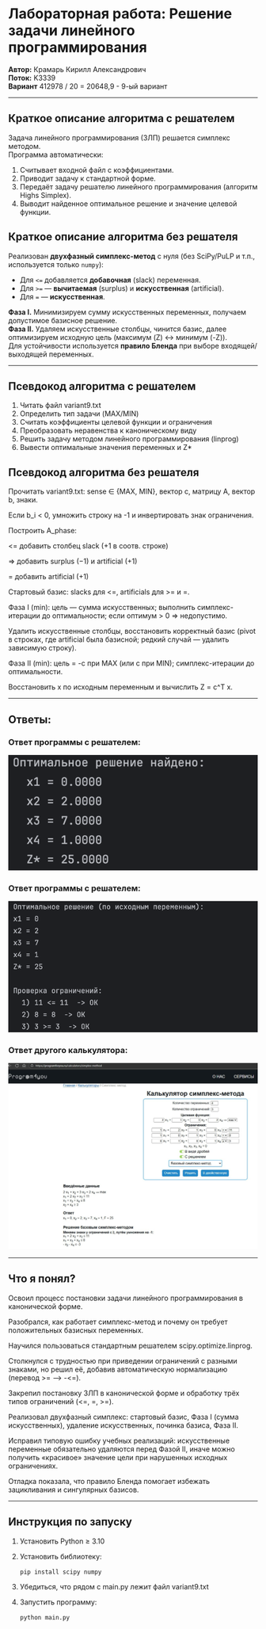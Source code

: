 # Лабораторная работа: Решение задачи линейного программирования

**Автор:** Крамарь Кирилл Александрович  
**Поток:** K3339  
**Вариант** 412978 / 20 = 20648,9 - 9-ый вариант

---

## Краткое описание алгоритма с решателем

Задача линейного программирования (ЗЛП) решается симплекс методом.  
Программа автоматически:
1. Считывает входной файл с коэффициентами.  
2. Приводит задачу к стандартной форме.  
3. Передаёт задачу решателю линейного программирования (алгоритм Highs Simplex).  
4. Выводит найденное оптимальное решение и значение целевой функции.

## Краткое описание алгоритма без решателя

Реализован **двухфазный симплекс-метод** с нуля (без SciPy/PuLP и т.п., используется только `numpy`):

- Для `<=` добавляется **добавочная** (slack) переменная.  
- Для `>=` — **вычитаемая** (surplus) и **искусственная** (artificial).  
- Для `=` — **искусственная**.

**Фаза I.** Минимизируем сумму искусственных переменных, получаем допустимое базисное решение.  
**Фаза II.** Удаляем искусственные столбцы, чинится базис, далее оптимизируем исходную цель (максимум \(Z\) <-> минимум \(-Z\)).  
Для устойчивости используется **правило Бленда** при выборе входящей/выходящей переменных.

---

## Псевдокод алгоритма c решателем

1. Читать файл variant9.txt
2. Определить тип задачи (MAX/MIN)
3. Считать коэффициенты целевой функции и ограничения
4. Преобразовать неравенства к каноническому виду
5. Решить задачу методом линейного программирования (linprog)
6. Вывести оптимальные значения переменных и Z*

## Псевдокод алгоритма без решателя

Прочитать variant9.txt: sense ∈ {MAX, MIN}, вектор c, матрицу A, вектор b, знаки.

Если b_i < 0, умножить строку на -1 и инвертировать знак ограничения.

Построить A_phase:

 <= добавить столбец slack (+1 в соотв. строке)

 => добавить surplus (−1) и artificial (+1)

 = добавить artificial (+1)

Стартовый базис: slacks для <=, artificials для >= и =.

Фаза I (min): цель — сумма искусственных; выполнить симплекс-итерации до оптимальности; если оптимум > 0 ⇒ недопустимо.

Удалить искусственные столбцы, восстановить корректный базис (pivot в строках, где artificial была базисной; редкий случай — удалить зависимую строку).

Фаза II (min): цель = -c при MAX (или c при MIN); симплекс-итерации до оптимальности.

Восстановить x по исходным переменным и вычислить Z = c^T x.

----

## Ответы:

### Ответ программы с решателем:
![](img/code.png)

### Ответ программы с решателем:
![](img/img.png)

### Ответ другого калькулятора:
![](img/othersolution.jpg)

----

## Что я понял?

Освоил процесс постановки задачи линейного программирования в канонической форме.

Разобрался, как работает симплекс-метод и почему он требует положительных базисных переменных.

Научился пользоваться стандартным решателем scipy.optimize.linprog.

Столкнулся с трудностью при приведении ограничений с разными знаками, но решил её, добавив автоматическую нормализацию (перевод >= --> -<=).

Закрепил постановку ЗЛП в канонической форме и обработку трёх типов ограничений (<=, =, >=).

Реализовал двухфазный симплекс: стартовый базис, Фаза I (сумма искусственных), удаление искусственных, починка базиса, Фаза II.

Исправил типовую ошибку учебных реализаций: искусственные переменные обязательно удаляются перед Фазой II, иначе можно получить «красивое» значение цели при нарушенных исходных ограничениях.

Отладка показала, что правило Бленда помогает избежать зацикливания и сингулярных базисов.

---

## Инструкция по запуску

1. Установить Python ≥ 3.10  
2. Установить библиотеку:
   ```bash
   pip install scipy numpy


3. Убедиться, что рядом с main.py лежит файл variant9.txt

4. Запустить программу:
    ```bash
    python main.py
